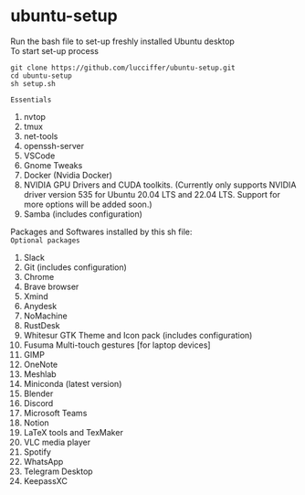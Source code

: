 # ubuntu-setup
Run the bash file to set-up freshly installed Ubuntu desktop   
To start set-up process  
```
git clone https://github.com/lucciffer/ubuntu-setup.git    
cd ubuntu-setup    
sh setup.sh
```
`Essentials`  
1. nvtop
2. tmux
3. net-tools
4. openssh-server
5. VSCode
6. Gnome Tweaks  
7. Docker (Nvidia Docker)
8. NVIDIA GPU Drivers and CUDA toolkits. (Currently only supports NVIDIA driver version 535 for Ubuntu 20.04 LTS and 22.04 LTS. Support for more options will be added soon.)
9. Samba (includes configuration)


Packages and Softwares installed by this sh file:    
`Optional packages`  
1. Slack  
2. Git (includes configuration)
3. Chrome
4. Brave browser
5. Xmind
6. Anydesk 
7. NoMachine 
8. RustDesk
9. Whitesur GTK Theme and Icon pack (includes configuration)  
10. Fusuma Multi-touch gestures [for laptop devices]
11. GIMP
12. OneNote
13. Meshlab
14. Miniconda (latest version)
15. Blender  
16. Discord  
17. Microsoft Teams  
18. Notion  
19. LaTeX tools and TexMaker   
20. VLC media player  
21. Spotify  
22. WhatsApp  
23. Telegram Desktop  
24. KeepassXC  


